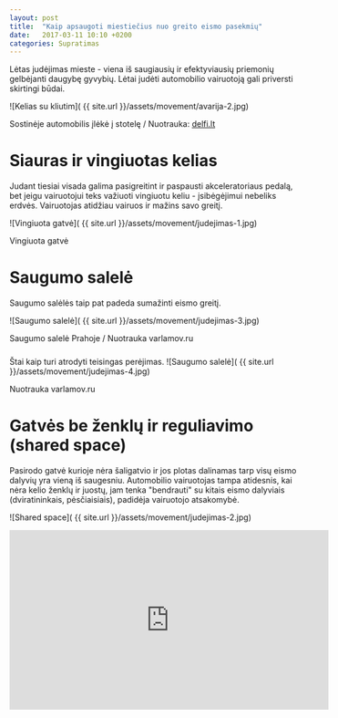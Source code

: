 ```yaml
---
layout: post
title:  "Kaip apsaugoti miestiečius nuo greito eismo pasekmių"
date:   2017-03-11 10:10 +0200
categories: Supratimas
---
```

Lėtas judėjimas mieste - viena iš saugiausių ir efektyviausių 
priemonių gelbėjanti daugybę gyvybių. Lėtai judėti automobilio 
vairuotoją gali priversti skirtingi būdai.

![Kelias su kliutim]( {{ site.url }}/assets/movement/avarija-2.jpg)
<div class="lighter smaller" style="margin:0 0 24px;">Sostinėje automobilis įlėkė į stotelę / Nuotrauka: <a href="http://www.delfi.lt/news/daily/crime/sostineje-automobilis-ileke-i-stotele-suzalotuosius-gelbejo-vyriausybes-rumus-saugantys-pareigunai.d?id=69311086">delfi.lt</a></div>

# Siauras ir vingiuotas kelias


Judant tiesiai visada galima pasigreitint ir paspausti akceleratoriaus pedalą, bet jeigu vairuotojui
teks važiuoti vingiuotu keliu - įsibėgėjimui nebeliks erdvės. Vairuotojas atidžiau vairuos ir mažins savo greitį.

![Vingiuota gatvė]( {{ site.url }}/assets/movement/judejimas-1.jpg)
<div class="lighter smaller" style="margin:0 0 24px;">Vingiuota gatvė</div>

# Saugumo salelė

Saugumo salėlės taip pat padeda sumažinti eismo greitį.

![Saugumo salelė]( {{ site.url }}/assets/movement/judejimas-3.jpg)
<div class="lighter smaller" style="margin:0 0 24px;">Saugumo salelė Prahoje / Nuotrauka varlamov.ru</div>

Štai kaip turi atrodyti teisingas perėjimas.
![Saugumo salelė]( {{ site.url }}/assets/movement/judejimas-4.jpg)
<div class="lighter smaller" style="margin:0 0 24px;">Nuotrauka varlamov.ru</div>



# Gatvės be ženklų ir reguliavimo (shared space)
Pasirodo gatvė kurioje nėra šaligatvio ir jos plotas dalinamas tarp visų eismo dalyvių yra vieną iš saugesniu.
Automobilio vairuotojas tampa atidesnis, kai nėra kelio ženklų ir juostų, jam tenka "bendrauti" su kitais eismo dalyviais (dviratininkais, pėsčiaisiais), 
padidėja vairuotojo atsakomybė.

![Shared space]( {{ site.url }}/assets/movement/judejimas-2.jpg)

<div class="video-container">
<iframe width="560" height="315" src="https://www.youtube.com/embed/8OwcS9Gvgmg" frameborder="0" allowfullscreen></iframe>
</div>

